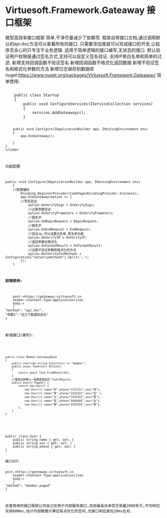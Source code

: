 # Virtuesoft.Framework.Gateaway 接口框架
微型高效率接口框架 简单,干净尽量减少了依赖项. 框架自带接口文档,通过调用默认的api.doc方法可以查看所有的接口. 只需要添加类就可以完成接口的开发,让程序员全心的只专注于业务逻辑. 适用于简单逻辑的接口编写,无状态的接口. 默认验证用户权限是通过签名方式,支持可以自定义签名验证. 支持IP黑白名单和简单的过滤. 新增支持回调函数不验证签名 新增回调函数不格式化返回数据 新增不验证签名和格式化参数的方法 新增日志保存到数据库
nuget:https://www.nuget.org/packages/Virtuesoft.Framework.Gateaway/
简单使用:



<code>
    public class Startup
    {
        public void ConfigureServices(IServiceCollection services)
        {
            services.AddGateaways();
        }

        public void Configure(IApplicationBuilder app, IHostingEnvironment env)
        {
            app.UseGateaway();
            
        }
    }
    </code>
	
	
功能配置


    public void Configure(IApplicationBuilder app, IHostingEnvironment env)
        {
        //配置编码
            Encoding.RegisterProvider(CodePagesEncodingProvider.Instance);
            app.UseGateaway(option => {
            //签名验证
                option.OnVerifySign = OnVerifySign;
                //必要参数验证
                option.OnVerifyPrameters = OnVerifyPrameters;
                //看名字
                option.OnBeginRequest = BeginRequest;
                //看名字
                option.OnEndReqeust = EndReqeust;
                //验证ip,可以设置白名单,黑名单功能
                option.OnVerifyIP = OnVerifyIP;
                //返回参数的格式化
                option.OnFormatResult = OnFormatResult;
                //设置不验证参数和格式化的方法
                option.NotVerifyForMethods = Configuration["notveriymethods"].Split(',');
            });
        }
        
<b>前端使用:</b>


        post->https://gateaway.virtuesoft.cn
        header->Content-Type:application/json
        body->
        {
    "method": "api.doc",
    "参数1":"自己下载源码去玩"
    }
新增接口(案列):

<code>
	
	public class Member:GateawayBase
    {
        public override string Controller => "member";
        public async Task<int> Online()
        {
            return await Task.FromResult(0);
        }
        //像我这种懒人一般都直接返回 Task<Object>. 
        public User[] Paged() {
            return new User[] {
                new User(){ name="好",phone="1111111",sex="男"},
                new User(){ name="多",phone="2222222",sex="女" },
                new User(){ name="大",phone="3333333",sex="男"},
                new User(){ name="毛",phone="4444444",sex="女"},
                new User(){ name="啊",phone="5555555",sex="男"},
            };
        }
    }
 
	
</code>	
	
	
    public class User {
        public string name { get; set; }
        public string sex { get; set; }
        public string phone { get; set; }
    }
	
	
    接口访问:
    
    
    post->https://gateaway.virtuesoft.cn
        header->Content-Type:application/json
        body->
        {
    "method": "member.paged"
    }


这套简单的接口框架公司自己在用于内部服务接口,目前最高日承受交易量2000多万,平均响应实效600ms,估计内部数据计算还有点优化的空间,光接口响应是在20ms左右.
